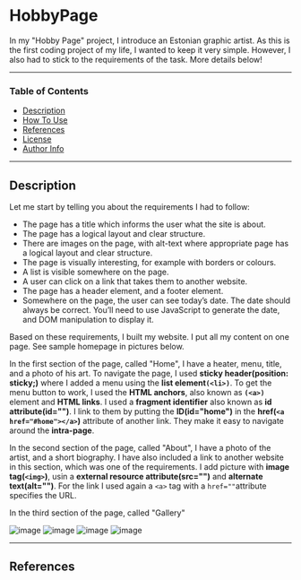 # HobbyPage

In my "Hobby Page" project, I introduce an Estonian graphic artist. As this is the first coding project of my life, I wanted to keep it very simple. However, I also had to stick to the requirements of the task. More details below!

___

### Table of Contents

- [Description](#description)
- [How To Use](#how-to-use)
- [References](#references)
- [License](#license)
- [Author Info](#author-info)

---

## Description

Let me start by telling you about the requirements I had to follow:

* The page has a title which informs the user what the site is about.
* The page has a logical layout and clear structure.
* There are images on the page, with alt-text where appropriate page has a logical layout and clear structure.
* The page is visually interesting, for example with borders or colours.
* A list is visible somewhere on the page.
* A user can click on a link that takes them to another website.
* The page has a header element, and a footer element.
* Somewhere on the page, the user can see today’s date. The date should always be correct. You’ll need to use JavaScript to generate the date, and DOM manipulation to display it.

Based on these requirements, I built my website. I put all my content on one page. See sample homepage in pictures below. 

In the first section of the page, called "Home", I have a heater, menu, title, and a photo of his art. To navigate the page, I used **sticky header(position: sticky;)** where I added a menu using the **list element`(<li>)`**. To get the menu button to work, I used the **HTML anchors**, also known as **`(<a>)`** element and **HTML links**. I used a **fragment identifier** also known as **id attribute(id="")**. I link to them by putting the **ID(id="home")** in the **href(`<a href="#home"></a>`)** attribute of another link. They make it easy to navigate around the **intra-page**.

In the second section of the page,  called "About", I have a photo of the artist, and a short biography. I have also included a link to another website in this section, which was one of the requirements. I add picture with **image tag(`<img>`)**, usin a **external resource attribute(src="")** and **alternate text(alt="")**. For the link I used again a `<a>` tag with a `href=""`attribute specifies the URL.

In the third section of the page,  called "Gallery"


![image](https://user-images.githubusercontent.com/117119598/222925017-92e005e6-e020-4565-8363-e36336c28df6.png)
![image](https://user-images.githubusercontent.com/117119598/222925253-dff33459-4a9d-4174-b0a6-0343b1803478.png)
![image](https://user-images.githubusercontent.com/117119598/222925266-eda90ca7-a684-4bb7-ad42-e3c0730a2e6a.png)
![image](https://user-images.githubusercontent.com/117119598/222925300-2d7ffcbc-0c0d-4c4a-8d65-abe48e53b245.png)



---

## References

